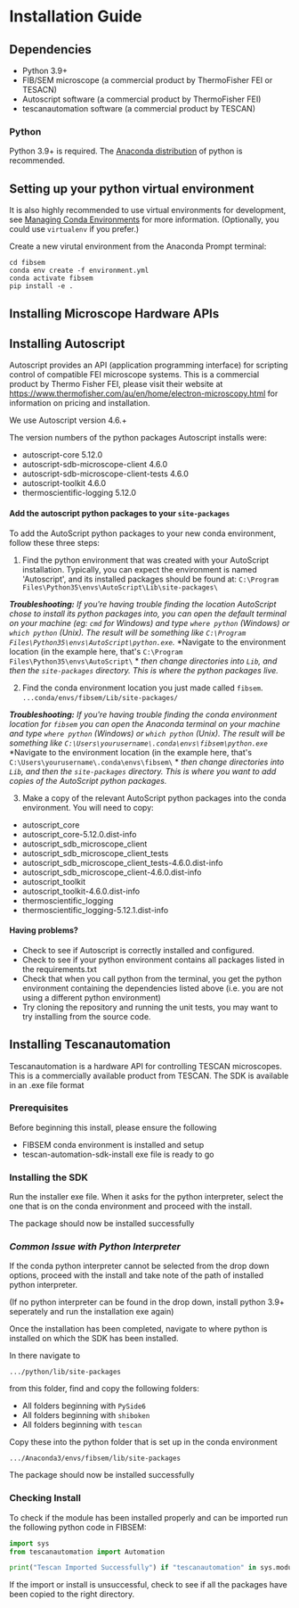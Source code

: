 # Installation Guide

## Dependencies
* Python 3.9+
* FIB/SEM microscope (a commercial product by ThermoFisher FEI or TESACN)
* Autoscript software (a commercial product by ThermoFisher FEI)
* tescanautomation software (a commercial product by TESCAN)

### Python
Python 3.9+ is required.
The [Anaconda distribution](https://www.anaconda.com/distribution/)
of python is recommended.

## Setting up your python virtual environment
It is also highly recommended to use virtual environments for development,
see [Managing Conda Environments](https://docs.conda.io/projects/conda/en/latest/user-guide/tasks/manage-environments.html)
for more information.
(Optionally, you could use `virtualenv` if you prefer.)

Create a new virutal environment from the Anaconda Prompt terminal:
```
cd fibsem
conda env create -f environment.yml
conda activate fibsem
pip install -e .
``` 

## Installing Microscope Hardware APIs

## Installing Autoscript
Autoscript provides an API (application programming interface) for scripting
control of compatible FEI microscope systems.
This is a commercial product by Thermo Fisher FEI, please visit their website
at https://www.thermofisher.com/au/en/home/electron-microscopy.html for information on pricing and installation.

We use Autoscript version 4.6.+

The version numbers of the python packages Autoscript installs were:
* autoscript-core 5.12.0
* autoscript-sdb-microscope-client 4.6.0
* autoscript-sdb-microscope-client-tests 4.6.0
* autoscript-toolkit 4.6.0
* thermoscientific-logging 5.12.0

#### Add the autoscript python packages to your `site-packages`

To add the AutoScript python packages to your new conda environment, follow these three steps:

1. Find the python environment that was created with your AutoScript installation.
Typically, you can expect the environment is named 'Autoscript', and its installed packages should be found at:
`C:\Program Files\Python35\envs\AutoScript\Lib\site-packages\`

***Troubleshooting:** If you're having trouble finding the location AutoScript chose to install its python packages into,*
*you can open the *default terminal* on your machine (eg: `cmd` for Windows) and type `where python` (Windows) or `which python` (Unix).*
*The result will be something like `C:\Program Files\Python35\envs\AutoScript\python.exe`.*
*Navigate to the environment location (in the example here, that's `C:\Program Files\Python35\envs\AutoScript\` *
*then change directories into `Lib`, and then the `site-packages` directory. This is where the python packages live.*

2. Find the conda environment location you just made called `fibsem`.
`...conda/envs/fibsem/Lib/site-packages/`

***Troubleshooting:** If you're having trouble finding the conda environment location for `fibsem`*
*you can open the *Anaconda terminal* on your machine and type `where python` (Windows) or `which python` (Unix).*
*The result will be something like `C:\Users\yourusername\.conda\envs\fibsem\python.exe`*
*Navigate to the environment location (in the example here, that's `C:\Users\yourusername\.conda\envs\fibsem\` *
*then change directories into `Lib`, and then the `site-packages` directory.*
*This is where you want to add copies of the AutoScript python packages.*

3. Make a copy of the relevant AutoScript python packages into the conda environment.
You will need to copy:

* autoscript_core
* autoscript_core-5.12.0.dist-info
* autoscript_sdb_microscope_client
* autoscript_sdb_microscope_client_tests
* autoscript_sdb_microscope_client_tests-4.6.0.dist-info
* autoscript_sdb_microscope_client-4.6.0.dist-info
* autoscript_toolkit
* autoscript_toolkit-4.6.0.dist-info
* thermoscientific_logging
* thermoscientific_logging-5.12.1.dist-info


#### Having problems?
* Check to see if Autoscript is correctly installed and configured.
* Check to see if your python environment contains all packages listed in
the requirements.txt
* Check that when you call python from the terminal, you get the python
environment containing the dependencies listed above
(i.e. you are not using a different python environment)
* Try cloning the repository and running the unit tests,
you may want to try installing from the source code.

## Installing Tescanautomation

Tescanautomation is a hardware API for controlling TESCAN microscopes. This is a commercially available product from TESCAN. The SDK is available in an .exe file format

### Prerequisites

Before beginning this install, please ensure the following

- FIBSEM conda environment is installed and setup
- tescan-automation-sdk-install exe file is ready to go

### Installing the SDK

Run the installer exe file. When it asks for the python interpreter, select the one that is on the conda environment and proceed with the install.

The package should now be installed successfully

### ***Common Issue with Python Interpreter***

If the conda python interpreter cannot be selected from the drop down options, proceed with the install and take note of the path of installed python interpreter. 

(If no python interpreter can be found in the drop down, install python 3.9+ seperately and run the installation exe again)

Once the installation has been completed, navigate to where python is installed on which the SDK has been installed.

In there navigate to


`.../python/lib/site-packages`

from this folder, find and copy the following folders:

- All folders beginning with `PySide6`
- All folders beginning with `shiboken`
- All folders beginning with `tescan`

Copy these into the python folder that is set up in the conda environment

`.../Anaconda3/envs/fibsem/lib/site-packages`

The package should now be installed successfully

### Checking Install

To check if the module has been installed properly and can be imported run the following python code in FIBSEM:

```python
import sys
from tescanautomation import Automation

print("Tescan Imported Successfully") if "tescanautomation" in sys.modules else print("Tescan Import was unsuccessful")

```

If the import or install is unsuccessful, check to see if all the packages have been copied to the right directory. 